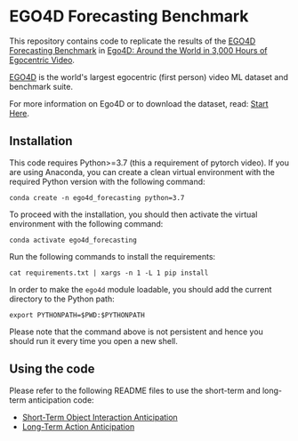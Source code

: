 # EGO4D Forecasting Benchmark

This repository contains code to replicate the results of the [EGO4D Forecasting Benchmark](https://ego4d-data.org/docs/benchmarks/forecasting/) in [Ego4D: Around the World in 3,000 Hours of Egocentric Video](https://arxiv.org/abs/2110.07058).

[EGO4D](https://ego4d-data.org/docs/) is the world's largest egocentric (first person) video ML dataset and benchmark suite.

For more information on Ego4D or to download the dataset, read: [Start Here](https://ego4d-data.org/docs/start-here/).

## Installation
This code requires Python>=3.7 (this a requirement of pytorch video). If you are using Anaconda, you can create a clean virtual environment with the required Python version with the following command:

`conda create -n ego4d_forecasting python=3.7`

To proceed with the installation, you should then activate the virtual environment with the following command:

`conda activate ego4d_forecasting`

Run the following commands to install the requirements:

`cat requirements.txt | xargs -n 1 -L 1 pip install`

In order to make the `ego4d` module loadable, you should add the current directory to the Python path:

`export PYTHONPATH=$PWD:$PYTHONPATH`

Please note that the command above is not persistent and hence you should run it every time you open a new shell.

## Using the code
Please refer to the following README files to use the short-term and long-term anticipation code:
 * [Short-Term Object Interaction Anticipation](SHORT_TERM_ANTICIPATION.md)
 * [Long-Term Action Anticipation](LONG_TERM_ANTICIPATION.md)
